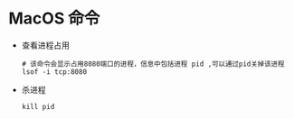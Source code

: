 # MacOS 命令

* 查看进程占用

  ``` shell
  # 该命令会显示占用8080端口的进程，信息中包括进程 pid ,可以通过pid关掉该进程
  lsof -i tcp:8080 
  ```

* 杀进程

  ``` shell
  kill pid
  ```

  

